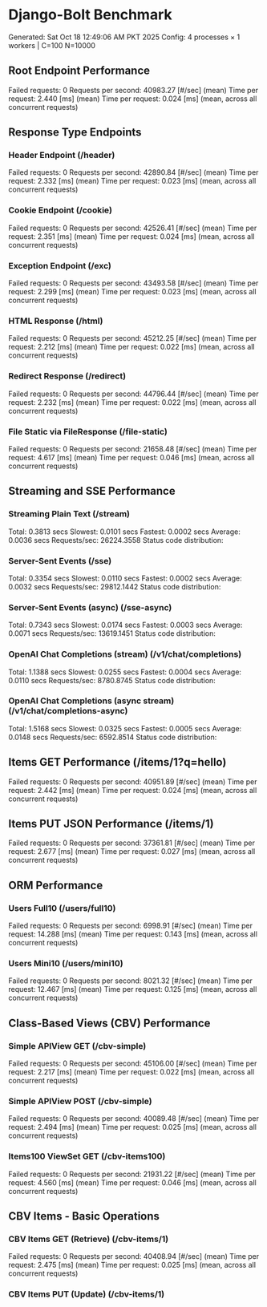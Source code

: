 # Django-Bolt Benchmark
Generated: Sat Oct 18 12:49:06 AM PKT 2025
Config: 4 processes × 1 workers | C=100 N=10000

## Root Endpoint Performance
Failed requests:        0
Requests per second:    40983.27 [#/sec] (mean)
Time per request:       2.440 [ms] (mean)
Time per request:       0.024 [ms] (mean, across all concurrent requests)

## Response Type Endpoints
### Header Endpoint (/header)
Failed requests:        0
Requests per second:    42890.84 [#/sec] (mean)
Time per request:       2.332 [ms] (mean)
Time per request:       0.023 [ms] (mean, across all concurrent requests)
### Cookie Endpoint (/cookie)
Failed requests:        0
Requests per second:    42526.41 [#/sec] (mean)
Time per request:       2.351 [ms] (mean)
Time per request:       0.024 [ms] (mean, across all concurrent requests)
### Exception Endpoint (/exc)
Failed requests:        0
Requests per second:    43493.58 [#/sec] (mean)
Time per request:       2.299 [ms] (mean)
Time per request:       0.023 [ms] (mean, across all concurrent requests)
### HTML Response (/html)
Failed requests:        0
Requests per second:    45212.25 [#/sec] (mean)
Time per request:       2.212 [ms] (mean)
Time per request:       0.022 [ms] (mean, across all concurrent requests)
### Redirect Response (/redirect)
Failed requests:        0
Requests per second:    44796.44 [#/sec] (mean)
Time per request:       2.232 [ms] (mean)
Time per request:       0.022 [ms] (mean, across all concurrent requests)
### File Static via FileResponse (/file-static)
Failed requests:        0
Requests per second:    21658.48 [#/sec] (mean)
Time per request:       4.617 [ms] (mean)
Time per request:       0.046 [ms] (mean, across all concurrent requests)

## Streaming and SSE Performance
### Streaming Plain Text (/stream)
  Total:	0.3813 secs
  Slowest:	0.0101 secs
  Fastest:	0.0002 secs
  Average:	0.0036 secs
  Requests/sec:	26224.3558
Status code distribution:
### Server-Sent Events (/sse)
  Total:	0.3354 secs
  Slowest:	0.0110 secs
  Fastest:	0.0002 secs
  Average:	0.0032 secs
  Requests/sec:	29812.1442
Status code distribution:
### Server-Sent Events (async) (/sse-async)
  Total:	0.7343 secs
  Slowest:	0.0174 secs
  Fastest:	0.0003 secs
  Average:	0.0071 secs
  Requests/sec:	13619.1451
Status code distribution:
### OpenAI Chat Completions (stream) (/v1/chat/completions)
  Total:	1.1388 secs
  Slowest:	0.0255 secs
  Fastest:	0.0004 secs
  Average:	0.0110 secs
  Requests/sec:	8780.8745
Status code distribution:
### OpenAI Chat Completions (async stream) (/v1/chat/completions-async)
  Total:	1.5168 secs
  Slowest:	0.0325 secs
  Fastest:	0.0005 secs
  Average:	0.0148 secs
  Requests/sec:	6592.8514
Status code distribution:

## Items GET Performance (/items/1?q=hello)
Failed requests:        0
Requests per second:    40951.89 [#/sec] (mean)
Time per request:       2.442 [ms] (mean)
Time per request:       0.024 [ms] (mean, across all concurrent requests)

## Items PUT JSON Performance (/items/1)
Failed requests:        0
Requests per second:    37361.81 [#/sec] (mean)
Time per request:       2.677 [ms] (mean)
Time per request:       0.027 [ms] (mean, across all concurrent requests)

## ORM Performance
### Users Full10 (/users/full10)
Failed requests:        0
Requests per second:    6998.91 [#/sec] (mean)
Time per request:       14.288 [ms] (mean)
Time per request:       0.143 [ms] (mean, across all concurrent requests)
### Users Mini10 (/users/mini10)
Failed requests:        0
Requests per second:    8021.32 [#/sec] (mean)
Time per request:       12.467 [ms] (mean)
Time per request:       0.125 [ms] (mean, across all concurrent requests)

## Class-Based Views (CBV) Performance
### Simple APIView GET (/cbv-simple)
Failed requests:        0
Requests per second:    45106.00 [#/sec] (mean)
Time per request:       2.217 [ms] (mean)
Time per request:       0.022 [ms] (mean, across all concurrent requests)
### Simple APIView POST (/cbv-simple)
Failed requests:        0
Requests per second:    40089.48 [#/sec] (mean)
Time per request:       2.494 [ms] (mean)
Time per request:       0.025 [ms] (mean, across all concurrent requests)
### Items100 ViewSet GET (/cbv-items100)
Failed requests:        0
Requests per second:    21931.22 [#/sec] (mean)
Time per request:       4.560 [ms] (mean)
Time per request:       0.046 [ms] (mean, across all concurrent requests)

## CBV Items - Basic Operations
### CBV Items GET (Retrieve) (/cbv-items/1)
Failed requests:        0
Requests per second:    40408.94 [#/sec] (mean)
Time per request:       2.475 [ms] (mean)
Time per request:       0.025 [ms] (mean, across all concurrent requests)
### CBV Items PUT (Update) (/cbv-items/1)

